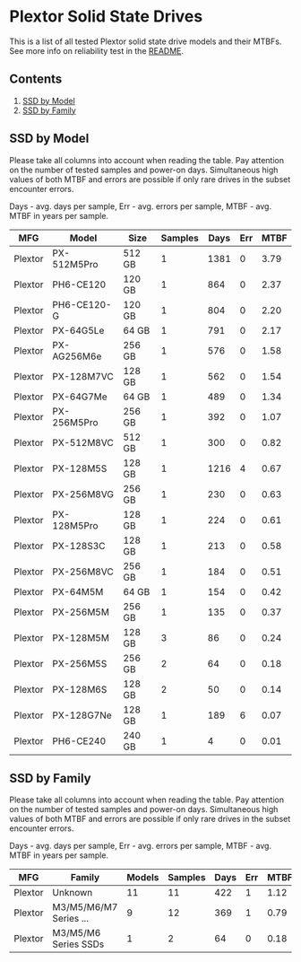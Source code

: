 Plextor Solid State Drives
==========================

This is a list of all tested Plextor solid state drive models and their MTBFs. See
more info on reliability test in the [README](https://github.com/bsdhw/SMART).

Contents
--------

1. [ SSD by Model  ](#ssd-by-model)
2. [ SSD by Family ](#ssd-by-family)

SSD by Model
------------

Please take all columns into account when reading the table. Pay attention on the
number of tested samples and power-on days. Simultaneous high values of both MTBF
and errors are possible if only rare drives in the subset encounter errors.

Days - avg. days per sample,
Err  - avg. errors per sample,
MTBF - avg. MTBF in years per sample.

| MFG       | Model              | Size   | Samples | Days  | Err   | MTBF |
|-----------|--------------------|--------|---------|-------|-------|------|
| Plextor   | PX-512M5Pro        | 512 GB | 1       | 1381  | 0     | 3.79   |
| Plextor   | PH6-CE120          | 120 GB | 1       | 864   | 0     | 2.37   |
| Plextor   | PH6-CE120-G        | 120 GB | 1       | 804   | 0     | 2.20   |
| Plextor   | PX-64G5Le          | 64 GB  | 1       | 791   | 0     | 2.17   |
| Plextor   | PX-AG256M6e        | 256 GB | 1       | 576   | 0     | 1.58   |
| Plextor   | PX-128M7VC         | 128 GB | 1       | 562   | 0     | 1.54   |
| Plextor   | PX-64G7Me          | 64 GB  | 1       | 489   | 0     | 1.34   |
| Plextor   | PX-256M5Pro        | 256 GB | 1       | 392   | 0     | 1.07   |
| Plextor   | PX-512M8VC         | 512 GB | 1       | 300   | 0     | 0.82   |
| Plextor   | PX-128M5S          | 128 GB | 1       | 1216  | 4     | 0.67   |
| Plextor   | PX-256M8VG         | 256 GB | 1       | 230   | 0     | 0.63   |
| Plextor   | PX-128M5Pro        | 128 GB | 1       | 224   | 0     | 0.61   |
| Plextor   | PX-128S3C          | 128 GB | 1       | 213   | 0     | 0.58   |
| Plextor   | PX-256M8VC         | 256 GB | 1       | 184   | 0     | 0.51   |
| Plextor   | PX-64M5M           | 64 GB  | 1       | 154   | 0     | 0.42   |
| Plextor   | PX-256M5M          | 256 GB | 1       | 135   | 0     | 0.37   |
| Plextor   | PX-128M5M          | 128 GB | 3       | 86    | 0     | 0.24   |
| Plextor   | PX-256M5S          | 256 GB | 2       | 64    | 0     | 0.18   |
| Plextor   | PX-128M6S          | 128 GB | 2       | 50    | 0     | 0.14   |
| Plextor   | PX-128G7Ne         | 128 GB | 1       | 189   | 6     | 0.07   |
| Plextor   | PH6-CE240          | 240 GB | 1       | 4     | 0     | 0.01   |

SSD by Family
-------------

Please take all columns into account when reading the table. Pay attention on the
number of tested samples and power-on days. Simultaneous high values of both MTBF
and errors are possible if only rare drives in the subset encounter errors.

Days - avg. days per sample,
Err  - avg. errors per sample,
MTBF - avg. MTBF in years per sample.

| MFG       | Family                 | Models | Samples | Days  | Err   | MTBF |
|-----------|------------------------|--------|---------|-------|-------|------|
| Plextor   | Unknown                | 11     | 11      | 422   | 1     | 1.12   |
| Plextor   | M3/M5/M6/M7 Series ... | 9      | 12      | 369   | 1     | 0.79   |
| Plextor   | M3/M5/M6 Series SSDs   | 1      | 2       | 64    | 0     | 0.18   |
